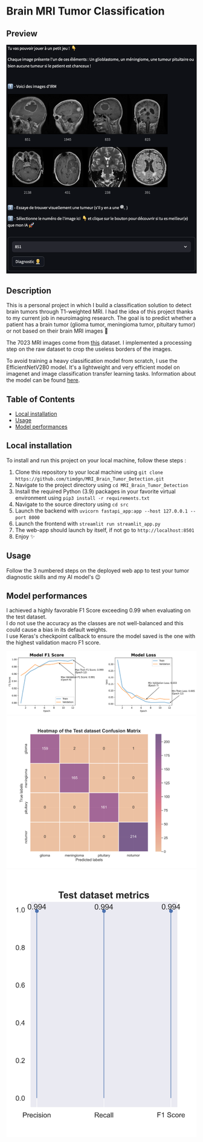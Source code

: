 # Brain MRI Tumor Classification

## Preview
![preview](docs/Preview.png)

## Description
This is a personal project in which I build a classification solution to detect brain tumors through T1-weighted MRI.
I had the idea of this project thanks to my current job in neuroimaging research.
The goal is to predict whether a patient has a brain tumor (glioma tumor, meningioma tumor, pituitary tumor) or not based on their brain MRI images 🩻

The 7023 MRI images come from [this](https://www.kaggle.com/datasets/masoudnickparvar/brain-tumor-mri-dataset/data) dataset.
I implemented a processing step on the raw dataset to crop the useless borders of the images.

To avoid training a heavy classification model from scratch, I use the EfficientNetV2B0 model.
It's a lightweight and very efficient model on imagenet and image classification transfer learning tasks.
Information about the model can be found [here](https://arxiv.org/abs/2104.00298).

## Table of Contents
- [Local installation](#local-installation)
- [Usage](#usage)
- [Model performances](#model-performances)

## Local installation
To install and run this project on your local machine, follow these steps :

1. Clone this repository to your local machine using `git clone https://github.com/timdgn/MRI_Brain_Tumor_Detection.git`
2. Navigate to the project directory using `cd MRI_Brain_Tumor_Detection`
3. Install the required Python (3.9) packages in your favorite virtual environment using `pip3 install -r requirements.txt`
4. Navigate to the source directory using `cd src`
5. Launch the backend with `uvicorn fastapi_app:app --host 127.0.0.1 --port 8000`
6. Launch the frontend with `streamlit run streamlit_app.py`
7. The web-app should launch by itself, if not go to `http://localhost:8501`
8. Enjoy ✨

## Usage
Follow the 3 numbered steps on the deployed web app to test your tumor diagnostic skills and my AI model's 😉

## Model performances
I achieved a highly favorable F1 Score exceeding 0.99 when evaluating on the test dataset.  
I do not use the accuracy as the classes are not well-balanced and this could cause a bias in its default weights.  
I use Keras's checkpoint callback to ensure the model saved is the one with the highest validation macro F1 score.

![Training history](plots/history/History.png)
![Confusion_matrix](plots/confusion/Confusion_Matrix.png)
![Evalutaion metrics](plots/metrics/Metrics.png)
